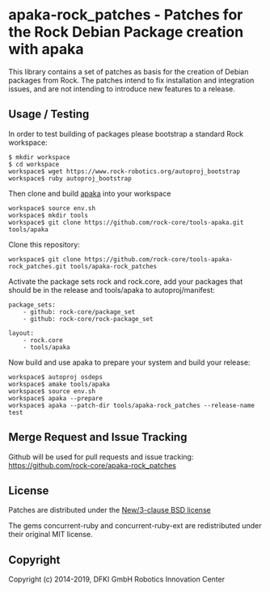 # apaka-rock_patches - Patches for the Rock Debian Package creation with apaka

This library contains a set of patches as basis for the creation of Debian
packages from Rock.
The patches intend to fix installation and integration issues,
and are not intending to introduce new features to a release.

## Usage / Testing
In order to test building of packages please bootstrap a standard Rock
workspace:

```
$ mkdir workspace
$ cd workspace
workspace$ wget https://www.rock-robotics.org/autoproj_bootstrap
workspace$ ruby autoproj_bootstrap
```

Then clone and build [apaka](https://github.com/rock-core/tools-apaka) into your
workspace

```
workspace$ source env.sh
workspace$ mkdir tools
workspace$ git clone https://github.com/rock-core/tools-apaka.git tools/apaka
```

Clone this repository:
```
workspace$ git clone https://github.com/rock-core/tools-apaka-rock_patches.git tools/apaka-rock_patches
```

Activate the package sets rock and rock.core, add your packages that should be
in the release and tools/apaka to autoproj/manifest:
```
package_sets:
    - github: rock-core/package_set
    - github: rock-core/rock-package_set

layout:
    - rock.core
    - tools/apaka
```

Now build and use apaka to prepare your system and build your release:
```
workspace$ autoproj osdeps
workspace$ amake tools/apaka
workspace$ source env.sh
workspace$ apaka --prepare
workspace$ apaka --patch-dir tools/apaka-rock_patches --release-name test
```

## Merge Request and Issue Tracking

Github will be used for pull requests and issue tracking: https://github.com/rock-core/apaka-rock_patches

## License

Patches are distributed under the [New/3-clause BSD license](https://opensource.org/licenses/BSD-3-Clause)

The gems concurrent-ruby and concurrent-ruby-ext are redistributed under their
original MIT license.

## Copyright

Copyright (c) 2014-2019, DFKI GmbH Robotics Innovation Center

